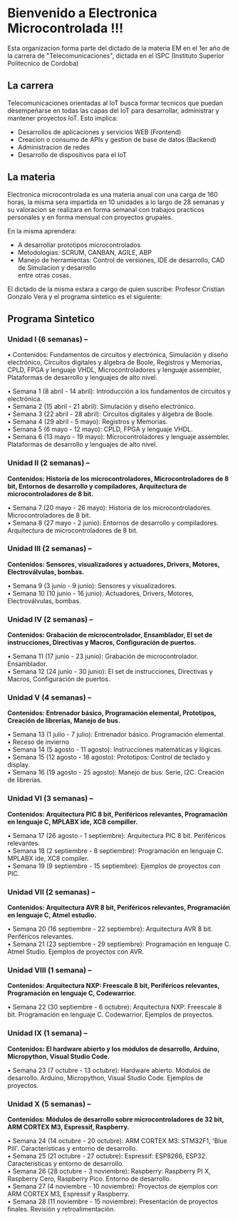 # Bienvenido a Electronica Microcontrolada !!!  
Esta organizacion forma parte del dictado de la materia EM en el 1er año de la carrera de "Telecomunicaciones", dictada en el ISPC (Instituto Superior Politecnico de Cordoba)  

## La carrera  
Telecomunicaciones orientadas al IoT busca formar tecnicos que puedan desempeñarse en todas las capas del IoT para desarrollar, administrar y mantener proyectos IoT. Esto implica:  
* Desarrollos de aplicaciones y servicios WEB (Frontend)
* Creacion o consumo de APIs y gestion de base de datos (Backend)
* Administracion de redes
* Desarrollo de dispositivos para el IoT  
  
## La materia  
Electronica microcontrolada es una materia anual con una carga de 160 horas, la misma sera impartida en 10 unidades a lo largo de 28 semanas y su valoracion se realizara en forma semanal con trabajos practicos personales y en forma mensual con proyectos grupales. 

En la misma aprendera:  
* A desarrollar prototipos microcontrolados  
* Metodologias: SCRUM, CANBAN, AGILE, ABP  
* Manejo de herramientas: Control de versiones, IDE de desarrollo, CAD de Simulacion y desarrollo  
entre otras cosas.  
  
El dictado de la misma estara a cargo de quien suscribe: Profesor Cristian Gonzalo Vera  y el programa sintetico es el siguiente:  
## Programa Sintetico  

### Unidad I (6 semanas) – 
•	Contenidos: Fundamentos de circuitos y electrónica, Simulación y diseño electrónico, Circuitos digitales y álgebra de Boole, Registros y Memorias, CPLD, FPGA y lenguaje VHDL, Microcontroladores y lenguaje assembler, Plataformas de desarrollo y lenguajes de alto nivel.  

•	Semana 1 (8 abril - 14 abril): Introducción a los fundamentos de circuitos y electrónica.  
•	Semana 2 (15 abril - 21 abril): Simulación y diseño electrónico.  
•	Semana 3 (22 abril - 28 abril): Circuitos digitales y álgebra de Boole.  
•	Semana 4 (29 abril - 5 mayo): Registros y Memorias.  
•	Semana 5 (6 mayo - 12 mayo): CPLD, FPGA y lenguaje VHDL.  
•	Semana 6 (13 mayo - 19 mayo): Microcontroladores y lenguaje assembler. Plataformas de desarrollo y lenguajes de alto nivel.  

### Unidad II (2 semanas) – 
**Contenidos: Historia de los microcontroladores, Microcontroladores de 8 bit, Entornos de desarrollo y compiladores, Arquitectura de microcontroladores de 8 bit.**  

•	Semana 7 (20 mayo - 26 mayo): Historia de los microcontroladores. Microcontroladores de 8 bit.  
•	Semana 8 (27 mayo - 2 junio): Entornos de desarrollo y compiladores. Arquitectura de microcontroladores de 8 bit.  

### Unidad III (2 semanas) – 
**Contenidos: Sensores, visualizadores y actuadores, Drivers, Motores, Electroválvulas, bombas.**  

•	Semana 9 (3 junio - 9 junio): Sensores y visualizadores.  
•	Semana 10 (10 junio - 16 junio): Actuadores, Drivers, Motores, Electroválvulas, bombas.  

### Unidad IV (2 semanas) – 
**Contenidos: Grabación de microcontrolador, Ensamblador, El set de instrucciones, Directivas y Macros, Configuración de puertos.**  

•	Semana 11 (17 junio - 23 junio): Grabación de microcontrolador. Ensamblador.  
•	Semana 12 (24 junio - 30 junio): El set de instrucciones, Directivas y Macros, Configuración de puertos.  

### Unidad V (4 semanas) – 
**Contenidos: Entrenador básico, Programación elemental, Prototipos, Creación de librerías, Manejo de bus.**  

•	Semana 13 (1 julio - 7 julio): Entrenador básico. Programación elemental.  
•	Receso de invierno  
•	Semana 14 (5 agosto - 11 agosto): Instrucciones matemáticas y lógicas.  
•	Semana 15 (12 agosto - 18 agosto): Prototipos: Control de teclado y display.  
•	Semana 16 (19 agosto - 25 agosto): Manejo de bus: Serie, I2C. Creación de librerías.  

### Unidad VI (3 semanas) – 
**Contenidos: Arquitectura PIC 8 bit, Periféricos relevantes, Programación en lenguaje C, MPLABX ide, XC8 compiller.**  

•	Semana 17 (26 agosto - 1 septiembre): Arquitectura PIC 8 bit. Periféricos relevantes.  
•	Semana 18 (2 septiembre - 8 septiembre): Programación en lenguaje C. MPLABX ide, XC8 compiler.  
•	Semana 19 (9 septiembre - 15 septiembre): Ejemplos de proyectos con PIC.  

### Unidad VII (2 semanas) – 
**Contenidos: Arquitectura AVR 8 bit, Periféricos relevantes, Programación en lenguaje C, Atmel estudio.**  

•	Semana 20 (16 septiembre - 22 septiembre): Arquitectura AVR 8 bit. Periféricos relevantes.  
•	Semana 21 (23 septiembre - 29 septiembre): Programación en lenguaje C. Atmel Studio. Ejemplos de proyectos con AVR.  

### Unidad VIII (1 semana) – 
**Contenidos: Arquitectura NXP: Freescale 8 bit, Periféricos relevantes, Programación en lenguaje C, Codewarrior.**  

•	Semana 22 (30 septiembre - 6 octubre): Arquitectura NXP: Freescale 8 bit. Programación en lenguaje C. Codewarrior. Ejemplos de proyectos.  

### Unidad IX (1 semana) – 
**Contenidos: El hardware abierto y los módulos de desarrollo, Arduino, Micropython, Visual Studio Code.**  

•	Semana 23 (7 octubre - 13 octubre): Hardware abierto. Módulos de desarrollo. Arduino, Micropython, Visual Studio Code. Ejemplos de proyectos.  

### Unidad X (5 semanas) – 
**Contenidos: Módulos de desarrollo sobre microcontroladores de 32 bit, ARM CORTEX M3, Espressif, Raspberry.**  

•	Semana 24 (14 octubre - 20 octubre): ARM CORTEX M3: STM32F1, 'Blue Pill'. Características y entorno de desarrollo.  
•	Semana 25 (21 octubre - 27 octubre): Espressif: ESP8266, ESP32. Características y entorno de desarrollo.  
•	Semana 26 (28 octubre - 3 noviembre): Raspberry: Raspberry PI X, Raspberry Cero, Raspberry Pico. Entorno de desarrollo.  
•	Semana 27 (4 noviembre - 10 noviembre): Proyectos de ejemplos con ARM CORTEX M3, Espressif y Raspberry.  
•	Semana 28 (11 noviembre - 15 noviembre): Presentación de proyectos finales. Revisión y retroalimentación.
